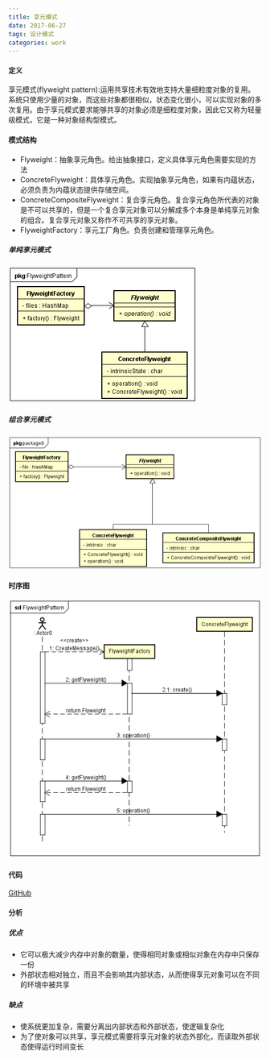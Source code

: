 ```yaml
---
title: 享元模式
date: 2017-06-27
tags: 设计模式
categories: work
---
```


#### 定义 ####

享元模式(flyweight pattern):运用共享技术有效地支持大量细粒度对象的复用。系统只使用少量的对象，而这些对象都很相似，状态变化很小，可以实现对象的多次复用。由于享元模式要求能够共享的对象必须是细粒度对象，因此它又称为轻量级模式，它是一种对象结构型模式。
  
#### 模式结构 ####

- Flyweight：抽象享元角色。给出抽象接口，定义具体享元角色需要实现的方法
- ConcreteFlyweight：具体享元角色。实现抽象享元角色，如果有内蕴状态，必须负责为内蕴状态提供存储空间。
- ConcreteCompositeFlyweight：复合享元角色。复合享元角色所代表的对象是不可以共享的，但是一个复合享元对象可以分解成多个本身是单纯享元对象的组合。复合享元对象又称作不可共享的享元对象。
- FlyweightFactory：享元工厂角色。负责创建和管理享元角色。


##### 单纯享元模式 #####

![类图](/images/flyweight_pattern_class_diagram_1.png)

##### 组合享元模式 #####

![类图](/images/flyweight_pattern_class_diagram_2.png)
  
#### 时序图 ####

![时序图](/images/flyweight_pattern_sequence_diagram.png)

#### 代码 ####

[GitHub](https://github.com/xusx1024/DesignPatternDemoCode/tree/master/FlyweightPattern)

#### 分析 ####

##### 优点 #####

- 它可以极大减少内存中对象的数量，使得相同对象或相似对象在内存中只保存一份
- 外部状态相对独立，而且不会影响其内部状态，从而使得享元对象可以在不同的环境中被共享

##### 缺点 #####

-  使系统更加复杂，需要分离出内部状态和外部状态，使逻辑复杂化
-  为了使对象可以共享，享元模式需要将享元对象的状态外部化，而读取外部状态使得运行时间变长

 



 




